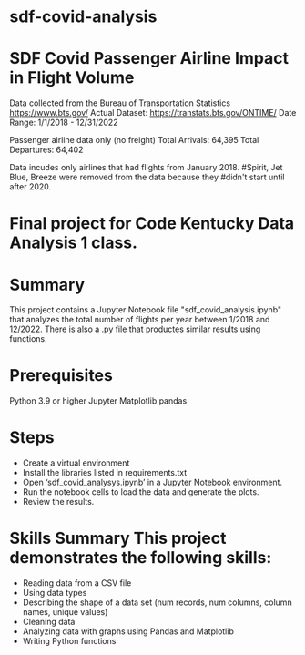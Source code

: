 # sdf-covid-analysis
# SDF Covid Passenger Airline Impact in Flight Volume

Data collected from the Bureau of Transportation Statistics
https://www.bts.gov/
Actual Dataset: https://transtats.bts.gov/ONTIME/
Date Range: 1/1/2018 - 12/31/2022

Passenger airline data only (no freight)
  Total Arrivals: 64,395
Total Departures: 64,402

Data incudes only airlines that had flights from January 2018. #Spirit, Jet Blue, Breeze were removed from the data because they #didn't start until after 2020.


# Final project for Code Kentucky Data Analysis 1 class.

# Summary

This project contains a Jupyter Notebook file "sdf_covid_analysis.ipynb" that analyzes the total number of flights per year between 1/2018 and 12/2022. There is also a .py file that productes similar results using functions.

# Prerequisites

Python 3.9 or higher
Jupyter
Matplotlib
pandas

# Steps

* Create a virtual environment
* Install the libraries listed in requirements.txt
* Open ‘sdf_covid_analysys.ipynb’ in a Jupyter Notebook environment.
* Run the notebook cells to load the data and generate the plots.
* Review the results.

# Skills Summary This project demonstrates the following skills:

* Reading data from a CSV file
* Using data types
* Describing the shape of a data set (num records, num columns, column names, unique values)
* Cleaning data
* Analyzing data with graphs using Pandas and Matplotlib
* Writing Python functions